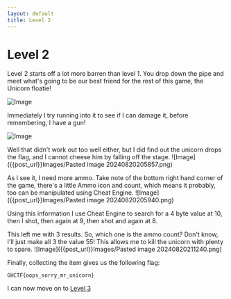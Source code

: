 ```yaml
---
layout: default
title: Level 2
---
```


# Level 2
Level 2 starts off a lot more barren than level 1. You drop down the pipe and meet what's going to be our best friend for the rest of this game, the Unicorn floatie!

![Image]({{post_url}}Images/Level2UnicornIntro.gif)

Immediately I try running into it to see if I can damage it, before remembering, I have a gun!

![Image]({{post_url}}Images/Level2Shooting.gif)

Well that didn't work out too well either, but I did find out the unicorn drops the flag, and I cannot cheese him by falling off the stage.
![Image]({{post_url}}Images/Pasted image 20240820205857.png)

As I see it, I need more ammo. Take note of the bottom right hand corner of the game, there's a little Ammo icon and count, which means it probably, too can be manipulated using Cheat Engine.
![Image]({{post_url}}Images/Pasted image 20240820205940.png)

Using this information I use Cheat Engine to search for a 4 byte value at 10, then I shot, then again at 9, then shot and again at 8.

This left me with 3 results. So, which one is the ammo count? Don't know, I'll just make all 3 the value 55! This allows me to kill the unicorn with plenty to spare.
![Image]({{post_url}}Images/Pasted image 20240820211240.png)

Finally, collecting the item gives us the following flag:

`GHCTF{oops_sorry_mr_unicorn}`

I can now move on to [Level 3](Level3)
